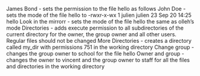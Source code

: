 James Bond - sets the permission to the file hello as follows
John Doe - sets the mode of the file hello to -rwxr-x-wx 1 julien julien 23 Sep 20 14:25 hello
Look in the mirrorr - sets the mode of the file hello the same as olleh’s mode
Directories - adds execute permission to all subdirectories of the current directory for the owner, the group owner and all other users. Regular files should not be changed
More Directories - creates a directory called my_dir with permissions 751 in the working directory
Change group - changes the group owner to school for the file hello
Owner and group - changes the owner to vincent and the group owner to staff for all the files and directories in the working directory

